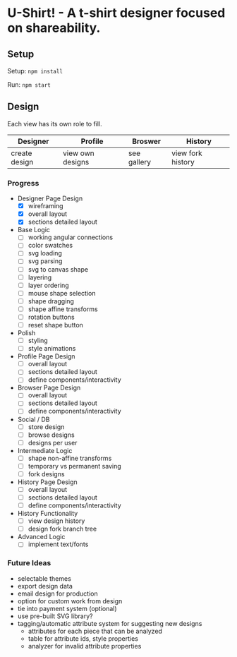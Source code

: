 # U-Shirt! - A t-shirt designer focused on shareability.

<!-- [__Live Demo__](https://aoswalt.github.io/u-shirt) -->

## Setup

Setup: `npm install`

Run: `npm start`

## Design

Each view has its own role to fill.

|Designer|Profile|Broswer|History|
|---|---|---|---|
|create design|view own designs|see gallery|view fork history|

### Progress
- Designer Page Design
    + [x] wireframing
    + [x] overall layout
    + [x] sections detailed layout
- Base Logic
    + [ ] working angular connections
    + [ ] color swatches
    + [ ] svg loading
    + [ ] svg parsing
    + [ ] svg to canvas shape
    + [ ] layering
    + [ ] layer ordering
    + [ ] mouse shape selection
    + [ ] shape dragging
    + [ ] shape affine transforms
    + [ ] rotation buttons
    + [ ] reset shape button
- Polish
    + [ ] styling
    + [ ] style animations
- Profile Page Design
    + [ ] overall layout
    + [ ] sections detailed layout
    + [ ] define components/interactivity
- Browser Page Design
    + [ ] overall layout
    + [ ] sections detailed layout
    + [ ] define components/interactivity
- Social / DB
    + [ ] store design
    + [ ] browse designs
    + [ ] designs per user
- Intermediate Logic
    + [ ] shape non-affine transforms
    + [ ] temporary vs permanent saving
    + [ ] fork designs
- History Page Design
    + [ ] overall layout
    + [ ] sections detailed layout
    + [ ] define components/interactivity
- History Functionality
    + [ ] view design history
    + [ ] design fork branch tree
- Advanced Logic
    + [ ] implement text/fonts

### Future Ideas
- selectable themes
- export design data
- email design for production
- option for custom work from design
- tie into payment system (optional)
- use pre-built SVG library?
- tagging/automatic attribute system for suggesting new designs
    + attributes for each piece that can be analyzed
    + table for attribute ids, style properties
    + analyzer for invalid attribute properties 

